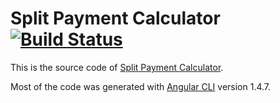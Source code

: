 # Split Payment Calculator [![Build Status](https://semaphoreci.com/api/v1/junkboy0315/split-payment/branches/master/badge.svg)](https://semaphoreci.com/junkboy0315/split-payment)

This is the source code of [Split Payment Calculator](http://split.tamura.io).

Most of the code was generated with [Angular CLI](https://github.com/angular/angular-cli) version 1.4.7.
